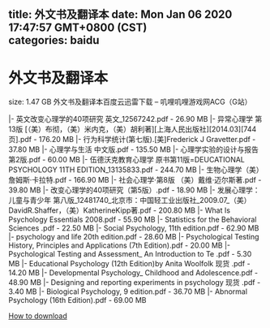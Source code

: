 
title: 外文书及翻译本
date: Mon Jan 06 2020 17:47:57 GMT+0800 (CST)    
categories: baidu
---

# 外文书及翻译本
size: 1.47 GB
 外文书及翻译本百度云迅雷下载 – 叽哩叽哩游戏网ACG（G站）
 
|- 英文改变心理学的40项研究  英文_12567242.pdf - 26.90 MB
|- 异常心理学  第13版 [（美）布彻，（美）米内克，（美）胡利著][上海人民出版社][2014.03][744页].pdf - 176.20 MB
|- 行为科学统计(第七版).[美]Frederick J Gravetter.pdf - 37.80 MB
|- 心理学与生活 中文版.pdf - 135.50 MB
|- 心理学实验的设计与报告  第2版.pdf - 60.00 MB
|- 伍德沃克教育心理学  原书第11版=DEUCATIONAL PSYCHOLOGY 11TH EDITION_13135833.pdf - 244.70 MB
|- 生物心理学（美）詹姆斯·卡拉特.pdf - 166.90 MB
|- 社会心理学·第8版 （美）戴维·迈尔斯著.pdf - 39.80 MB
|- 改变心理学的40项研究（第5版）.pdf - 18.90 MB
|- 发展心理学：儿童与青少年 第八版_12481740_北京市：中国轻工业出版社_2009.07_（美）DavidR.Shaffer，（美）KatherineKipp著.pdf - 200.80 MB
|- What Is Psychology  Essentials 2008.pdf - 55.90 MB
|- Statistics for the Behavioral Sciences .pdf - 22.50 MB
|- Social Psychology, 11th edition.pdf - 62.90 MB
|- psychology and life 20th edition.pdf - 28.60 MB
|- Psychological Testing History, Principles and Applications (7th Edition).pdf - 20.00 MB
|- Psychological Testing and Assessment_ An Introduction to Te .pdf - 5.30 MB
|- Educational Psychology (12th Edition)by Anita Woolfolk 现货 .pdf - 14.20 MB
|- Developmental Psychology_ Childhood and Adolescence.pdf - 48.90 MB
|- Designing and reporting experiments in psychology 现货 .pdf - 3.40 MB
|- Biological Psychology, 9 edition.pdf - 36.70 MB
|- Abnormal Psychology (16th Edition).pdf - 69.00 MB

[How to download](https://bpcam.bemobtrk.com/go/2ceec3aa-1ca2-46d6-b9ff-aaa5c184517c?jno=4833)